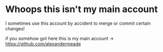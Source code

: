 # Whoops this isn't my main account

I sometimes use this account by accident to merge or commit certain changes!

if you somehow got here this is my main account -> https://github.com/alexandermeade

